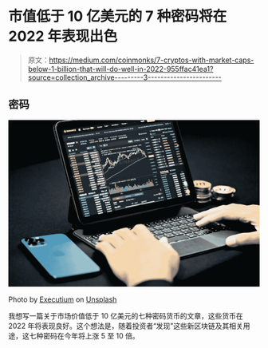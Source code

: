 # 市值低于 10 亿美元的 7 种密码将在 2022 年表现出色

> 原文：<https://medium.com/coinmonks/7-cryptos-with-market-caps-below-1-billion-that-will-do-well-in-2022-955ffac41ea1?source=collection_archive---------3----------------------->

## 密码

![](img/da8edf8c9193c110327d2226ae57283f.png)

Photo by [Executium](https://unsplash.com/@executium?utm_source=unsplash&utm_medium=referral&utm_content=creditCopyText) on [Unsplash](https://unsplash.com/s/photos/cryptocurrency?utm_source=unsplash&utm_medium=referral&utm_content=creditCopyText)

我想写一篇关于市场价值低于 10 亿美元的七种密码货币的文章，这些货币在 2022 年将表现良好。这个想法是，随着投资者“发现”这些新区块链及其相关用途，这七种密码在今年将上涨 5 至 10 倍。